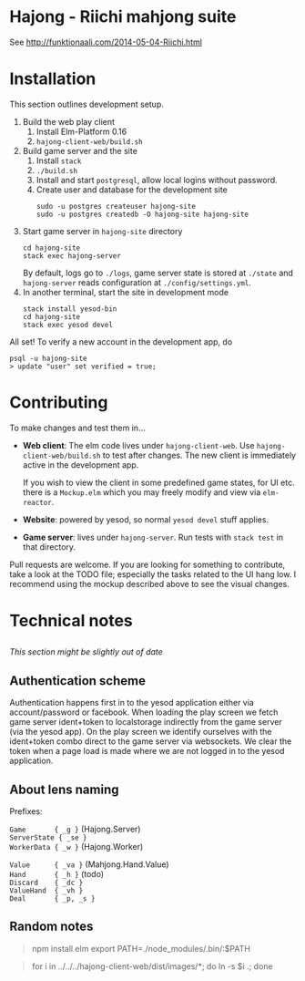 # Hajong - Riichi mahjong suite

See http://funktionaali.com/2014-05-04-Riichi.html

Installation
============

This section outlines development setup.

1. Build the web play client
   1. Install Elm-Platform 0.16
   2. `hajong-client-web/build.sh`
2. Build game server and the site
   1. Install `stack`
   2. `./build.sh`
   3. Install and start `postgresql`, allow local logins without password.
   4. Create user and database for the development site
      ```
      sudo -u postgres createuser hajong-site
      sudo -u postgres createdb -O hajong-site hajong-site
      ```
3. Start game server in `hajong-site` directory
   ```
   cd hajong-site
   stack exec hajong-server
   ```
   By default, logs go to `./logs`, game server state is stored at `./state` and
   `hajong-server` reads configuration at `./config/settings.yml`.
4. In another terminal, start the site in development mode
   ```
   stack install yesod-bin
   cd hajong-site
   stack exec yesod devel
   ```

All set! To verify a new account in the development app, do
```
psql -u hajong-site
> update "user" set verified = true;
```

Contributing
============

To make changes and test them in...

* **Web client**: The elm code lives under `hajong-client-web`. Use
    `hajong-client-web/build.sh` to test after changes. The new client is
    immediately active in the development app.
  
  If you wish to view the client in some predefined game states, for UI etc.
  there is a `Mockup.elm` which you may freely modify and view via
  `elm-reactor`.
* **Website**: powered by yesod, so normal `yesod devel` stuff applies.
* **Game server**: lives under `hajong-server`. Run tests with `stack test` in
  that directory.

Pull requests are welcome. If you are looking for something to contribute, take
a look at the TODO file; especially the tasks related to the UI hang low. I
recommend using the mockup described above to see the visual changes.

Technical notes
===============

## 

*This section might be slightly out of date*

## Authentication scheme

Authentication happens first in to the yesod application either via
account/password or facebook. When loading the play screen we fetch game server
ident+token to localstorage indirectly from the game server (via the yesod app).
On the play screen we identify ourselves with the ident+token combo direct to
the game server via websockets.  We clear the token when a page load is made
where we are not logged in to the yesod application.


## About lens naming

Prefixes:

`Game       { _g }` (Hajong.Server)  
`ServerState { _se }`  
`WorkerData { _w }` (Hajong.Worker)  

`Value      { _va }` (Mahjong.Hand.Value)  
`Hand       { _h }` (todo)  
`Discard    { _dc }`  
`ValueHand  { _vh }`  
`Deal       { _p, _s }`

## Random notes

> npm install elm
> export PATH=./node_modules/.bin/:$PATH

> for i in ../../../hajong-client-web/dist/images/*; do ln -s $i .; done
